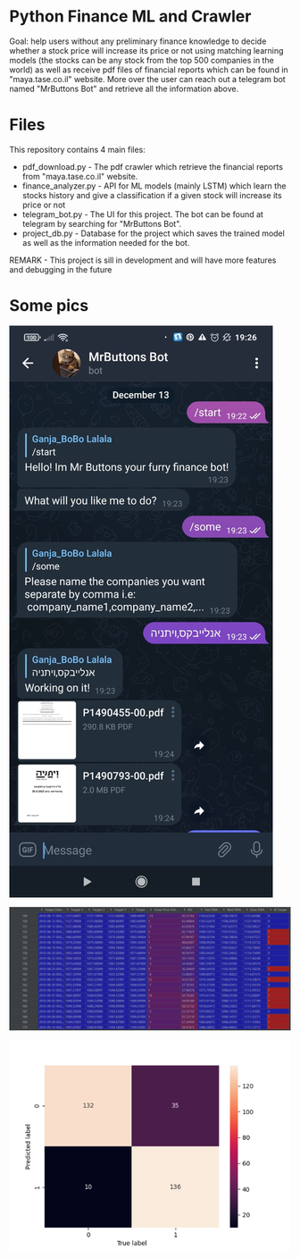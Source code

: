 # Python Finance ML and Crawler
Goal: help users without any preliminary finance knowledge to decide 
whether a stock price will increase its price or not using matching
learning models (the stocks can be any stock from the top 500 companies in the world)
as well as receive pdf files of financial reports which can be 
found in "maya.tase.co.il" website.
More over the user can reach out a telegram bot named "MrButtons Bot"
and retrieve all the information above.

# Files
This repository contains 4 main files:
* pdf_download.py - The pdf crawler which retrieve the financial reports
  from "maya.tase.co.il" website.
* finance_analyzer.py - API for ML models (mainly LSTM) which learn the stocks
  history and give a classification if a given stock will increase its
  price or not
* telegram_bot.py - The UI for this project. The bot can be found at telegram
  by searching for "MrButtons Bot". 
* project_db.py - Database for the project which saves the trained model
  as well as the information needed for the bot.


REMARK - This project is sill in development and will have more features
and debugging in the future 

# Some pics 
![bot](pics\MrButtons_bot.jpeg)

![features](pics\features_matrix.JPG)

![conf](pics\confusion_matrix.png)

